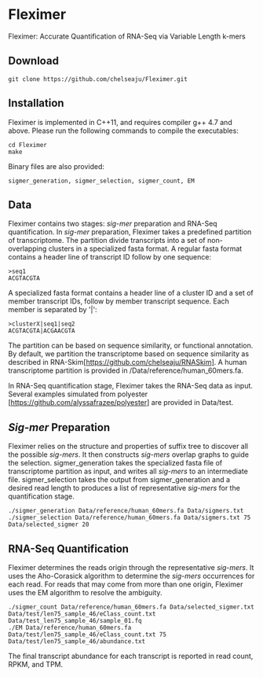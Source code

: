 # Fleximer
Fleximer: Accurate Quantification of RNA-Seq via Variable Length k-mers

## Download
```
git clone https://github.com/chelseaju/Fleximer.git
```

## Installation
Fleximer is implemented in C++11, and requires compiler g++ 4.7 and above. Please run the following commands to compile the executables:
```
cd Fleximer
make
```
Binary files are also provided:
```
sigmer_generation, sigmer_selection, sigmer_count, EM
```

## Data
Fleximer contains two stages: *sig-mer* preparation and RNA-Seq quantification. In *sig-mer* preparation, Fleximer takes a predefined partition of transcriptome. The partition divide transcripts into a set of non-overlapping clusters in a specialized fasta format. A regular fasta format contains a header line of transcript ID follow by one sequence:
```
>seq1
ACGTACGTA
```
A specialized fasta format contains a header line of a cluster ID and a set of member transcript IDs, follow by member transcript sequence. Each member is separated by '|':
```
>clusterX|seq1|seq2
ACGTACGTA|ACGAACGTA
```
The partition can be based on sequence similarity, or functional annotation. By default, we partition the transcriptome based on sequence similarity as described in RNA-Skim[https://github.com/chelseaju/RNASkim]. A human transcriptome partition is provided in /Data/reference/human_60mers.fa.

In RNA-Seq quantification stage, Fleximer takes the RNA-Seq data as input. Several examples simulated from polyester [https://github.com/alyssafrazee/polyester] are provided in Data/test.

## *Sig-mer* Preparation
Fleximer relies on the structure and properties of suffix tree to discover all the possible *sig-mers*. It then constructs *sig-mers* overlap graphs to guide the selection. sigmer_generation takes the specialized fasta file of transcriptome partition as input, and writes all *sig-mers* to an intermediate file. sigmer_selection takes the output from sigmer_generation and a desired read length to produces a list of representative *sig-mers* for the quantification stage.

```
./sigmer_generation Data/reference/human_60mers.fa Data/sigmers.txt
./sigmer_selection Data/reference/human_60mers.fa Data/sigmers.txt 75 Data/selected_sigmer 20
```

## RNA-Seq Quantification
Fleximer determines the reads origin through the representative *sig-mers*. It uses the Aho-Corasick algorithm to determine the *sig-mers* occurrences for each read. For reads that may come from more than one origin, Fleximer uses the EM algorithm to resolve the ambiguity.
```
./sigmer_count Data/reference/human_60mers.fa Data/selected_sigmer.txt Data/test/len75_sample_46/eClass_count.txt Data/test_len75_sample_46/sample_01.fq
./EM Data/reference/human_60mers.fa Data/test/len75_sample_46/eClass_count.txt 75 Data/test/len75_sample_46/abundance.txt 
```

The final transcript abundance for each transcript is reported in read count, RPKM, and TPM.
